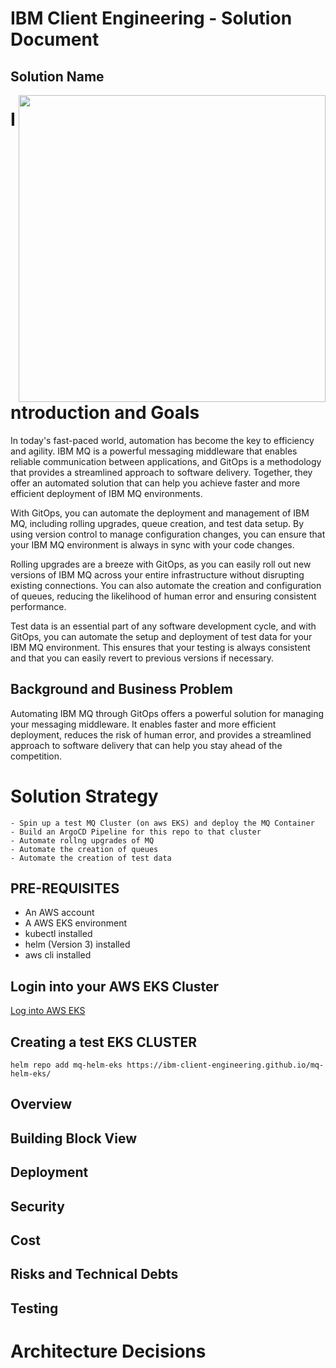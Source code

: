 <h1>IBM Client Engineering - Solution Document</h1>

<h2>Solution Name</h2>
<img align="right" src="https://user-images.githubusercontent.com/95059/166857681-99c92cdc-fa62-4141-b903-969bd6ec1a41.png" width="491" >


# Introduction and Goals
In today's fast-paced world, automation has become the key to efficiency and agility. IBM MQ is a powerful messaging middleware that enables reliable communication between applications, and GitOps is a methodology that provides a streamlined approach to software delivery. Together, they offer an automated solution that can help you achieve faster and more efficient deployment of IBM MQ environments.

With GitOps, you can automate the deployment and management of IBM MQ, including rolling upgrades, queue creation, and test data setup. By using version control to manage configuration changes, you can ensure that your IBM MQ environment is always in sync with your code changes.

Rolling upgrades are a breeze with GitOps, as you can easily roll out new versions of IBM MQ across your entire infrastructure without disrupting existing connections. You can also automate the creation and configuration of queues, reducing the likelihood of human error and ensuring consistent performance.

Test data is an essential part of any software development cycle, and with GitOps, you can automate the setup and deployment of test data for your IBM MQ environment. This ensures that your testing is always consistent and that you can easily revert to previous versions if necessary.

## Background and Business Problem
Automating IBM MQ through GitOps offers a powerful solution for managing your messaging middleware. It enables faster and more efficient deployment, reduces the risk of human error, and provides a streamlined approach to software delivery that can help you stay ahead of the competition.

# Solution Strategy
    - Spin up a test MQ Cluster (on aws EKS) and deploy the MQ Container
    - Build an ArgoCD Pipeline for this repo to that cluster
    - Automate rollng upgrades of MQ
    - Automate the creation of queues
    - Automate the creation of test data


## PRE-REQUISITES
- An AWS account
- A AWS EKS environment
- kubectl installed
- helm (Version 3) installed
- aws cli installed

## Login into your AWS EKS Cluster
 [Log into AWS EKS](https://aws.amazon.com/premiumsupport/knowledge-center/eks-cluster-connection/)

## Creating a test EKS CLUSTER
```
helm repo add mq-helm-eks https://ibm-client-engineering.github.io/mq-helm-eks/
```


## Overview

## Building Block View

## Deployment
## Security

## Cost

## Risks and Technical Debts

## Testing

# Architecture Decisions
